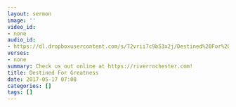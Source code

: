 ```yaml
---
layout: sermon
image: ''
video_id:
- none
audio_id:
- https://dl.dropboxusercontent.com/s/72vrii7c9b53x2j/Destined%20For%20Greatness.mp3?dl=0
verses:
- none
summary: Check us out online at https://riverrochester.com!
title: Destined For Greatness
date: 2017-05-17 07:08
categories: []
tags: []
---
```

